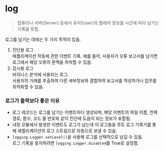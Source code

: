 # log
>  컴퓨터나 서버(Server) 등에서 유저(User)의 플레이 정보를 시간에 따라 남기는 기록을 뜻함.

 로그를 남기는 데에는 두 가지 목적이 있음.
 1. 진단용 로그  
    애플리케이션 작동에 관한 이벤트 기록. 
    예를 들어, 사용자가 오류 보고서를 남기면 로그에서 해당 오류의 문맥을 파악할 수 있음.
2. 감시용 로그  
    비지니스 분석에 사용되는 로그.  
    사용자의 거래를 추출하여 다른 세부정보와 결합하여 보고서를 작성하거나 업무를 최적화할 수 있음.

### 로그가 출력보다 좋은 이유
- 로그 레코드는 로그를 남기는 이벤트마다 생성되며, 해당 이벤트의 파일 이름, 전체 경로, 함수, 코드 줄 번호와 같이 진단에 도음이 되는 정보가 포함됨.
- 내장 모듈에서 발생한 이벤트도 로그가 남는데 이 로그들을 루트 로그 기록기를 통해 애플리케이션의 로그 스트림으로 자동으로 보낼 수 있음.
- `logging.Logger.setLevel()`을 사용해 로그를 선택적으로 남길 수 있음.  
로그 기록을 중지하려면 `logging.Logger.disabled`를 True로 설정함.